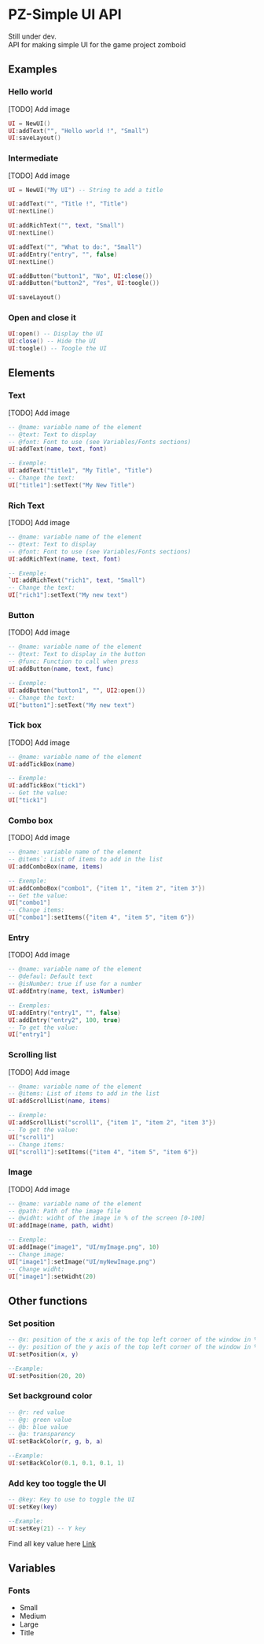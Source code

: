 # PZ-Simple UI API
Still under dev.  
API for making simple UI for the game project zomboid

## Examples
### Hello world
[TODO] Add image
```lua
UI = NewUI()
UI:addText("", "Hello world !", "Small")
UI:saveLayout()
```

### Intermediate
[TODO] Add image
```lua
UI = NewUI("My UI") -- String to add a title

UI:addText("", "Title !", "Title")
UI:nextLine()

UI:addRichText("", text, "Small")
UI:nextLine()

UI:addText("", "What to do:", "Small")
UI:addEntry("entry", "", false)
UI:nextLine()

UI:addButton("button1", "No", UI:close())
UI:addButton("button2", "Yes", UI:toogle())

UI:saveLayout()
```

### Open and close it
```lua
UI:open() -- Display the UI
UI:close() -- Hide the UI
UI:toogle() -- Toogle the UI
```

## Elements
### Text
[TODO] Add image
```lua
-- @name: variable name of the element  
-- @text: Text to display  
-- @font: Font to use (see Variables/Fonts sections)  
UI:addText(name, text, font)

-- Exemple: 
UI:addText("title1", "My Title", "Title")
-- Change the text: 
UI["title1"]:setText("My New Title")
```

### Rich Text
[TODO] Add image
```lua
-- @name: variable name of the element  
-- @text: Text to display  
-- @font: Font to use (see Variables/Fonts sections)  
UI:addRichText(name, text, font)

-- Exemple: 
`UI:addRichText("rich1", text, "Small")
-- Change the text: 
UI["rich1"]:setText("My new text")
```

### Button
[TODO] Add image
```lua
-- @name: variable name of the element  
-- @text: Text to display in the button  
-- @func: Function to call when press  
UI:addButton(name, text, func)  

-- Exemple: 
UI:addButton("button1", "", UI2:open())
-- Change the text: 
UI["button1"]:setText("My new text")
```

### Tick box
[TODO] Add image
```lua
-- @name: variable name of the element
UI:addTickBox(name) 

-- Exemple: 
UI:addTickBox("tick1")
-- Get the value: 
UI["tick1"]
```

### Combo box
[TODO] Add image
```lua
-- @name: variable name of the element  
-- @items`: List of items to add in the list  
UI:addComboBox(name, items)

-- Exemple: 
UI:addComboBox("combo1", {"item 1", "item 2", "item 3"})
-- Get the value: 
UI["combo1"]
-- Change items: 
UI["combo1"]:setItems({"item 4", "item 5", "item 6"})
```

### Entry
[TODO] Add image
```lua
-- @name: variable name of the element  
-- @defaul: Default text  
-- @isNumber: true if use for a number  
UI:addEntry(name, text, isNumber)

-- Exemples:  
UI:addEntry("entry1", "", false)
UI:addEntry("entry2", 100, true)
-- To get the value: 
UI["entry1"]
```

### Scrolling list
[TODO] Add image
```lua
-- @name: variable name of the element  
-- @items: List of items to add in the list  
UI:addScrollList(name, items) 

-- Exemple: 
UI:addScrollList("scroll1", {"item 1", "item 2", "item 3"})
-- To get the value: 
UI["scroll1"]
-- Change items: 
UI["scroll1"]:setItems({"item 4", "item 5", "item 6"})
```

### Image
[TODO] Add image
```lua
-- @name: variable name of the element  
-- @path: Path of the image file
-- @widht: widht of the image in % of the screen [0-100]
UI:addImage(name, path, widht) 

-- Exemple: 
UI:addImage("image1", "UI/myImage.png", 10)
-- Change image: 
UI["image1"]:setImage("UI/myNewImage.png")
-- Change widht: 
UI["image1"]:setWidht(20)
```

## Other functions
### Set position
```lua
-- @x: position of the x axis of the top left corner of the window in % of the screen [0-100]
-- @y: position of the y axis of the top left corner of the window in % of the screen [0-100]
UI:setPosition(x, y)

--Example:
UI:setPosition(20, 20)
```

### Set background color
```lua
-- @r: red value
-- @g: green value
-- @b: blue value
-- @a: transparency
UI:setBackColor(r, g, b, a)

--Example:
UI:setBackColor(0.1, 0.1, 0.1, 1)
```

### Add key too toggle the UI
```lua
-- @key: Key to use to toggle the UI
UI:setKey(key)

--Example:
UI:setKey(21) -- Y key
```
Find all key value here [Link](https://theindiestone.com/forums/index.php?/topic/9799-key-code-reference/)

## Variables
### Fonts
- Small
- Medium
- Large
- Title
